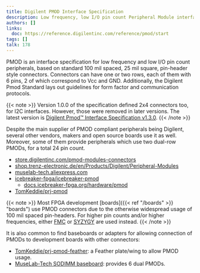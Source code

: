 ```yaml
---
title: Digilent PMOD Interface Specification
description: Low frequency, low I/O pin count Peripheral Module interface specification
authors: []
links:
  doc: https://reference.digilentinc.com/reference/pmod/start
tags: []
talk: 178
---
```


PMOD is an interface specification for low frequency and low I/O pin count peripherals, based on standard 100 mil spaced, 25 mil square, pin-header style connectors. Connectors can have one or two rows, each of them with 6 pins, 2 of which correspond to Vcc and GND. Additionally, the Digilent Pmod Standard lays out guidelines for form factor and communication protocols.

{{< note >}}
Version 1.0.0 of the specification defined 2x4 connectors too, for I2C interfaces. However, those were removed in later versions. The latest version is [Digilent Pmod™ Interface Specification v1.3.0](https://reference.digilentinc.com/_media/reference/pmod/pmod-interface-specification-1_3_0.pdf).
{{< /note >}}

<!--more-->

Despite the main supplier of PMOD compliant peripherals being Digilent, several other vendors, makers and open source boards use it as well. Moreover, some of them provide peripherals which use two dual-row PMODs, for a total 24 pin count.

- [store.digilentinc.com/pmod-modules-connectors](https://store.digilentinc.com/pmod-modules-connectors/)
- [shop.trenz-electronic.de/en/Products/Digilent/Peripheral-Modules](https://shop.trenz-electronic.de/en/Products/Digilent/Peripheral-Modules/)
- [muselab-tech.aliexpress.com](https://muselab-tech.aliexpress.com/store/5940159)
- [icebreaker-fpga/icebreaker-pmod](https://github.com/icebreaker-fpga/icebreaker-pmod)
  - [docs.icebreaker-fpga.org/hardware/pmod](https://docs.icebreaker-fpga.org/hardware/pmod)
- [TomKeddie/prj-pmod](https://github.com/TomKeddie/prj-pmod)

{{< note >}}
Most FPGA development [boards]({{< ref "/boards" >}} "boards") use PMOD connectors due to the otherwise widespread usage of 100 mil spaced pin-headers. For higher pin counts and/or higher frequencies, either [FMC](https://en.wikipedia.org/wiki/FPGA_Mezzanine_Card) or [SYZYGY](https://syzygyfpga.io) are used instead.
{{< /note >}}

It is also common to find baseboards or adapters for allowing connection of PMODs to development boards with other connectors:

- [TomKeddie/prj-pmod-feather](https://github.com/TomKeddie/prj-pmod-feather): a Feather plate/wing to allow PMOD usage.
- [MuseLab-Tech SODIMM baseboard](https://es.aliexpress.com/item/1005001686186007.html): provides 6 dual PMODs.
